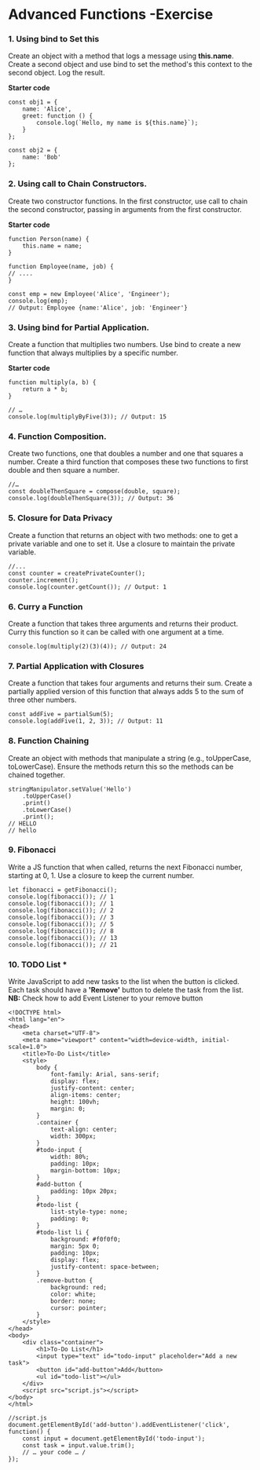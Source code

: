 # Advanced Functions -Exercise
### 1. Using bind to Set this
Create an object with a method that logs a message using **this.name**. Create a second
object and use bind to set the method's this context to the second object. Log the result.

**Starter code**

```
const obj1 = {
    name: 'Alice',
    greet: function () {
        console.log(`Hello, my name is ${this.name}`);
    }
};

const obj2 = {
    name: 'Bob'
};
```

### 2. Using call to Chain Constructors.
Create two constructor functions. In the first constructor, use call to chain the second
constructor, passing in arguments from the first constructor.

**Starter code**
```
function Person(name) {
    this.name = name;
}

function Employee(name, job) {
// ....
}

const emp = new Employee('Alice', 'Engineer');
console.log(emp); 
// Output: Employee {name:'Alice', job: 'Engineer'}
```

### 3. Using bind for Partial Application.
Create a function that multiplies two numbers. Use bind to create a new function that
always multiplies by a specific number.

**Starter code**
```
function multiply(a, b) {
    return a * b;
}

// …
console.log(multiplyByFive(3)); // Output: 15
```

### 4. Function Composition.
Create two functions, one that doubles a number and one that squares a number. Create
a third function that composes these two functions to first double and then square a
number.

```
//…
const doubleThenSquare = compose(double, square);
console.log(doubleThenSquare(3)); // Output: 36
```

### 5. Closure for Data Privacy
Create a function that returns an object with two methods: one to get a private variable
and one to set it. Use a closure to maintain the private variable.

```
//...
const counter = createPrivateCounter();
counter.increment();
console.log(counter.getCount()); // Output: 1
```

### 6. Curry a Function
Create a function that takes three arguments and returns their product. Curry this
function so it can be called with one argument at a time.

```
console.log(multiply(2)(3)(4)); // Output: 24
```

### 7. Partial Application with Closures
Create a function that takes four arguments and returns their sum. Create a partially
applied version of this function that always adds 5 to the sum of three other numbers.

```
const addFive = partialSum(5);
console.log(addFive(1, 2, 3)); // Output: 11
```

### 8. Function Chaining
Create an object with methods that manipulate a string (e.g., toUpperCase,
toLowerCase). Ensure the methods return this so the methods can be chained together.

```
stringManipulator.setValue('Hello')
    .toUpperCase()
    .print()
    .toLowerCase()
    .print();
// HELLO
// hello
```

### 9. Fibonacci
Write a JS function that when called, returns the next Fibonacci number, starting at 0, 1.
Use a closure to keep the current number.

```
let fibonacci = getFibonacci();
console.log(fibonacci()); // 1
console.log(fibonacci()); // 1
console.log(fibonacci()); // 2
console.log(fibonacci()); // 3
console.log(fibonacci()); // 5
console.log(fibonacci()); // 8
console.log(fibonacci()); // 13
console.log(fibonacci()); // 21
```

### 10. TODO List *
Write JavaScript to add new tasks to the list when the button is clicked.
Each task should have a **'Remove'** button to delete the task from the list.
**NB:** Check how to add Event Listener to your remove button

```
<!DOCTYPE html>
<html lang="en">
<head>
    <meta charset="UTF-8">
    <meta name="viewport" content="width=device-width, initial-scale=1.0">
    <title>To-Do List</title>
    <style>
        body {
            font-family: Arial, sans-serif;
            display: flex;
            justify-content: center;
            align-items: center;
            height: 100vh;
            margin: 0;
        }
        .container {
            text-align: center;
            width: 300px;
        }
        #todo-input {
            width: 80%;
            padding: 10px;
            margin-bottom: 10px;
        }
        #add-button {
            padding: 10px 20px;
        }
        #todo-list {
            list-style-type: none;
            padding: 0;
        }
        #todo-list li {
            background: #f0f0f0;
            margin: 5px 0;
            padding: 10px;
            display: flex;
            justify-content: space-between;
        }
        .remove-button {
            background: red;
            color: white;
            border: none;
            cursor: pointer;
        }
    </style>
</head>
<body>
    <div class="container">
        <h1>To-Do List</h1>
        <input type="text" id="todo-input" placeholder="Add a new task">
        <button id="add-button">Add</button>
        <ul id="todo-list"></ul>
    </div>
    <script src="script.js"></script>
</body>
</html>

//script.js
document.getElementById('add-button').addEventListener('click', function() {
    const input = document.getElementById('todo-input');
    const task = input.value.trim();
    // … your code … /
});
```